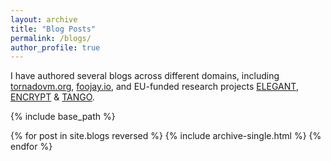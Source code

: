 ```yaml
---
layout: archive
title: "Blog Posts"
permalink: /blogs/
author_profile: true
---
```



  I have authored several blogs across different domains, including [tornadovm.org](https://www.tornadovm.org/blog), [foojay.io](https://foojay.io/today/author/thanos-stratikopoulos/), and EU-funded research projects [ELEGANT](https://www.elegant-h2020.eu/), [ENCRYPT](https://encrypt-project.eu/) & [TANGO](https://tango-project.eu/).


{% include base_path %}

{% for post in site.blogs reversed %}
  {% include archive-single.html %}
{% endfor %}

